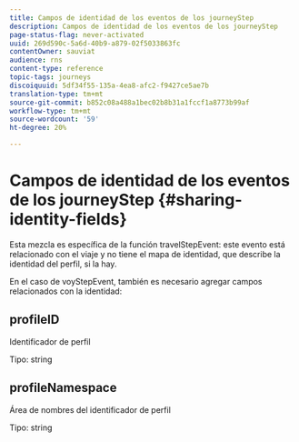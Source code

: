 ```yaml
---
title: Campos de identidad de los eventos de los journeyStep
description: Campos de identidad de los eventos de los journeyStep
page-status-flag: never-activated
uuid: 269d590c-5a6d-40b9-a879-02f5033863fc
contentOwner: sauviat
audience: rns
content-type: reference
topic-tags: journeys
discoiquuid: 5df34f55-135a-4ea8-afc2-f9427ce5ae7b
translation-type: tm+mt
source-git-commit: b852c08a488a1bec02b8b31a1fccf1a8773b99af
workflow-type: tm+mt
source-wordcount: '59'
ht-degree: 20%

---
```



# Campos de identidad de los eventos de los journeyStep {#sharing-identity-fields}

Esta mezcla es específica de la función travelStepEvent: este evento está relacionado con el viaje y no tiene el mapa de identidad, que describe la identidad del perfil, si la hay.

En el caso de voyStepEvent, también es necesario agregar campos relacionados con la identidad:

## profileID

Identificador de perfil

Tipo: string

## profileNamespace

Área de nombres del identificador de perfil

Tipo: string